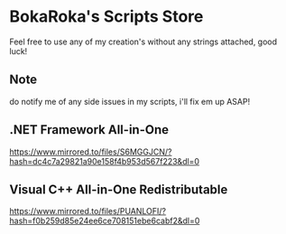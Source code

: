 # BokaRoka's Scripts Store

Feel free to use any of my creation's without any strings attached, good luck!

## Note
do notify me of any side issues in my scripts, i'll fix em up ASAP!

## .NET Framework All-in-One
https://www.mirrored.to/files/S6MGGJCN/?hash=dc4c7a29821a90e158f4b953d567f223&dl=0

## Visual C++ All-in-One Redistributable
https://www.mirrored.to/files/PUANLOFI/?hash=f0b259d85e24ee6ce708151ebe6cabf2&dl=0
